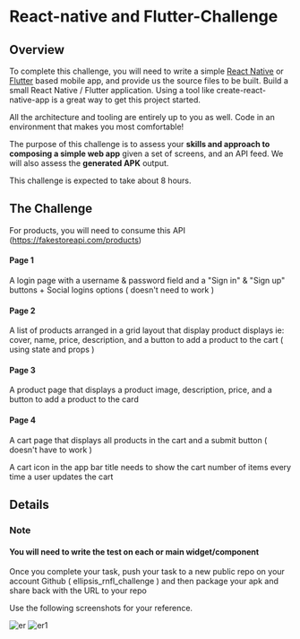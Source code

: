 # React-native and Flutter-Challenge

## Overview

To complete this challenge, you will need to write a simple [React Native](https://reactnative.dev/) or [Flutter](https://flutter.dev/) based mobile app, and provide us the source files to be built. Build a small React Native / Flutter application. Using a tool like create-react-native-app is a great way to get this project started.

All the architecture and tooling are entirely up to you as well. Code in an environment that makes you most comfortable!

The purpose of this challenge is to assess your **skills and approach to composing a simple web app** given a set of screens, and an API feed. We will also assess the **generated APK** output.

This challenge is expected to take about 8 hours.



## The Challenge

For products, you will need to consume this API (https://fakestoreapi.com/products)

#### Page 1
A login page with a username & password field and a "Sign in" & "Sign up" buttons +   Social logins options ( doesn't need to work )
 
#### Page 2
A list of products arranged in a grid layout that display product displays ie: cover, name, price, description, and a button to add a product to the cart ( using state and props )

#### Page 3
A product page that displays a product image, description, price, and a button to add a product to the card

#### Page 4
A cart page that displays all products in the cart and a submit button ( doesn't have to work )

A cart icon in the app bar title needs to show the cart number of items every time a user updates the cart 

## Details

### Note
#### You will need to write the test on each or main widget/component

Once you complete your task, push your task to a new public repo on your account Github ( ellipsis_rnfl_challenge ) and then package your apk and share back with the URL to your repo 

Use the following screenshots for your reference.

![er](https://user-images.githubusercontent.com/77262354/177132744-ca4fcf1c-83dc-4de1-bc12-440f0c1593c6.png)
![er1](https://user-images.githubusercontent.com/77262354/177132869-7faffa09-ab71-4ee3-8168-6ad126d042a2.png)



